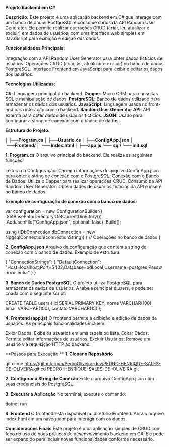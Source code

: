 **Projeto Backend em C#**

**Descrição:**
Este projeto é uma aplicação backend em C# que interage com um banco de dados PostgreSQL e consome dados da API Random User Generator. Ele permite realizar operações CRUD (criar, ler, atualizar e excluir) em dados de usuários, com uma interface web simples em JavaScript para exibição e edição dos dados.

**Funcionalidades Principais:**

Integração com a API Random User Generator para obter dados fictícios de usuários.
Operações CRUD (criar, ler, atualizar e excluir) no banco de dados PostgreSQL.
Interface Frontend em JavaScript para exibir e editar os dados dos usuários.

**Tecnologias Utilizadas:**

**C#**: Linguagem principal do backend.
**Dapper**: Micro ORM para consultas SQL e manipulação de dados.
**PostgreSQL**: Banco de dados utilizado para armazenar os dados dos usuários.
**JavaScript**: Linguagem usada no front-end para interação com o backend.
**Random User Generator API**: API externa para obter dados de usuários fictícios.
**JSON**: Usado para configurar a string de conexão com o banco de dados.

**Estrutura do Projeto:**

**│
├──Program.cs
│
├──Usuario.cs
│
├──ConfigApp.json
│
├──Frontend/
│    ├── index.html
│     ├──app.js
└── sql/
     └── init.sql**

**1. Program.cs**
O arquivo principal do backend. Ele realiza as seguintes funções:

Leitura da Configuração: Carrega informações do arquivo ConfigApp.json para obter a string de conexão com o PostgreSQL.
Conexão com o Banco de Dados: Utiliza o Dapper para realizar operações CRUD.
Consumo da API Random User Generator: Obtém dados de usuários fictícios da API e insere no banco de dados.

**Exemplo de configuração de conexão com o banco de dados:**

var configuration = new ConfigurationBuilder()
    .SetBasePath(Directory.GetCurrentDirectory())
    .AddJsonFile("ConfigApp.json", optional: false)
    .Build();

using (IDbConnection dbConnection = new NpgsqlConnection(connectionString))
{
    // Operações no banco de dados
}

**2. ConfigApp.json**
Arquivo de configuração que contém a string de conexão com o banco de dados. Exemplo de estrutura:

{
  "ConnectionStrings": {
    "DefaultConnection": "Host=localhost;Port=5432;Database=bdLocal;Username=postgres;Password=senha"
  }
}

**3. Banco de Dados PostgreSQL**
O projeto utiliza PostgreSQL para armazenar os dados de usuários. A tabela principal é users, e pode ser criada com o seguinte script:

CREATE TABLE users (
  id SERIAL PRIMARY KEY,
  nome VARCHAR(100),
  email VARCHAR(100),
  contato VARCHAR(15)
);

**4. Frontend (app.js)**
O frontend permite a exibição e edição de dados de usuários. As principais funcionalidades incluem:

Exibir Dados: Exibe os usuários em uma tabela ou lista.
Editar Dados: Permite editar informações de usuários.
Excluir Usuários: Remove um usuário via requisição HTTP ao backend.


**Passos para Execução
**
**1. Clonar o Repositório**

git clone https://github.com/PedroOliveira-dev/PEDRO-HENRIQUE-SALES-DE-OLIVEIRA.git
cd PEDRO-HENRIQUE-SALES-DE-OLIVEIRA.git

**2. Configurar a String de Conexão**
Edite o arquivo ConfigApp.json com suas credenciais do PostgreSQL.

**3. Executar a Aplicação**
No terminal, execute o comando:

dotnet run

**4. Frontend**
O frontend está disponível no diretório Frontend. Abra o arquivo index.html em um navegador para interagir com os dados.

**Considerações Finais**
Este projeto é uma aplicação simples de CRUD com foco no uso de boas práticas de desenvolvimento backend em C#. Ele pode ser expandido para incluir novas funcionalidades conforme necessário.
